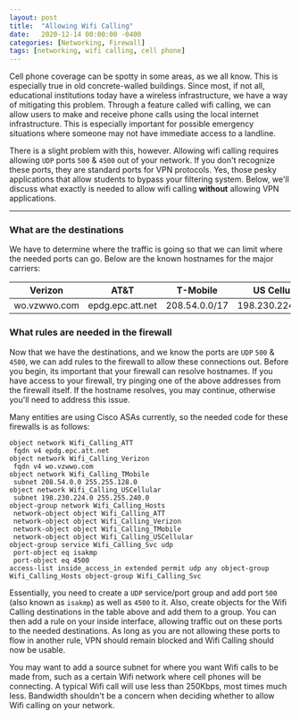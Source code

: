 ```yaml
---
layout: post
title:  "Allowing Wifi Calling"
date:   2020-12-14 00:00:00 -0400
categories: [Networking, Firewall]
tags: [networking, wifi calling, cell phone]
---
```

Cell phone coverage can be spotty in some areas, as we all know. This is especially true in old concrete-walled buildings. 
Since most, if not all, educational institutions today have a wireless infrastructure, we have a way of mitigating this problem. 
Through a feature called wifi calling, we can allow users to make and receive phone calls using the local internet infrastructure. 
This is especially important for possible emergency situations where someone may not have immediate access to a landline.

There is a slight problem with this, however. Allowing wifi calling requires allowing `UDP` ports `500` & `4500` out of your network. 
If you don't recognize these ports, they are standard ports for VPN protocols. Yes, those pesky applications that allow students 
to bypass your filtering system. Below, we'll discuss what exactly is needed to allow wifi calling **without** allowing VPN applications.

---

### What are the destinations
We have to determine where the traffic is going so that we can limit where the needed ports can go. Below are the known hostnames for the 
major carriers:

|    Verizon   |       AT&T       |    T-Mobile   |    US Cellular   |
|:------------:|:----------------:|:-------------:|:----------------:|
| wo.vzwwo.com | epdg.epc.att.net | 208.54.0.0/17 | 198.230.224.0/20 |

### What rules are needed in the firewall
Now that we have the destinations, and we know the ports are `UDP` `500` & `4500`, we can add rules to the firewall to allow these 
connections out. Before you begin, its important that your firewall can resolve hostnames. If you have access to your firewall, try pinging 
one of the above addresses from the firewall itself. If the hostname resolves, you may continue, otherwise you'll need to address this issue.

Many entities are using Cisco ASAs currently, so the needed code for these firewalls is as follows:

```console
object network Wifi_Calling_ATT
 fqdn v4 epdg.epc.att.net
object network Wifi_Calling_Verizon
 fqdn v4 wo.vzwwo.com
object network Wifi_Calling_TMobile
 subnet 208.54.0.0 255.255.128.0
object network Wifi_Calling_USCellular
 subnet 198.230.224.0 255.255.240.0
object-group network Wifi_Calling_Hosts
 network-object object Wifi_Calling_ATT
 network-object object Wifi_Calling_Verizon
 network-object object Wifi_Calling_TMobile
 network-object object Wifi_Calling_USCellular
object-group service Wifi_Calling_Svc udp
 port-object eq isakmp
 port-object eq 4500
access-list inside_access_in extended permit udp any object-group Wifi_Calling_Hosts object-group Wifi_Calling_Svc
```

Essentially, you need to create a `UDP` service/port group and add port `500` (also known as `isakmp`) as well as `4500` to it. Also, create 
objects for the Wifi Calling destinations in the table above and add them to a group. You can then add a rule on your inside interface, allowing 
traffic out on these ports to the needed destinations. As long as you are not allowing these ports to flow in another rule, VPN should remain 
blocked and Wifi Calling should now be usable.

You may want to add a source subnet for where you want Wifi calls to be made from, such as a certain Wifi network where cell phones will be 
connecting. A typical Wifi call will use less than 250Kbps, most times much less. Bandwidth shouldn't be a concern when deciding whether to 
allow Wifi calling on your network.
